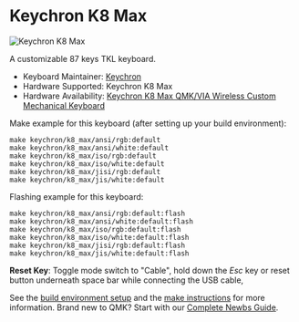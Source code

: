# Keychron K8 Max

![Keychron K8 Max](https://cdn.shopify.com/s/files/1/0059/0630/1017/files/Keychron_K8_Max_Wireless_Mechanical_Keyboard.jpg?v=1722679778)

A customizable 87 keys TKL keyboard.

* Keyboard Maintainer: [Keychron](https://github.com/keychron)
* Hardware Supported: Keychron K8 Max
* Hardware Availability: [Keychron K8 Max QMK/VIA Wireless Custom Mechanical Keyboard](https://www.keychron.com/products/keychron-k8-max-qmk-wireless-mechanical-keyboard)

Make example for this keyboard (after setting up your build environment):

    make keychron/k8_max/ansi/rgb:default
    make keychron/k8_max/ansi/white:default
    make keychron/k8_max/iso/rgb:default
    make keychron/k8_max/iso/white:default
    make keychron/k8_max/jisi/rgb:default
    make keychron/k8_max/jis/white:default

Flashing example for this keyboard:

    make keychron/k8_max/ansi/rgb:default:flash
    make keychron/k8_max/ansi/white:default:flash
    make keychron/k8_max/iso/rgb:default:flash
    make keychron/k8_max/iso/white:default:flash
    make keychron/k8_max/jisi/rgb:default:flash
    make keychron/k8_max/jis/white:default:flash

**Reset Key**: Toggle mode switch to "Cable", hold down the *Esc* key or reset button underneath space bar while connecting the USB cable,

See the [build environment setup](https://docs.qmk.fm/#/getting_started_build_tools) and the [make instructions](https://docs.qmk.fm/#/getting_started_make_guide) for more information. Brand new to QMK? Start with our [Complete Newbs Guide](https://docs.qmk.fm/#/newbs).
